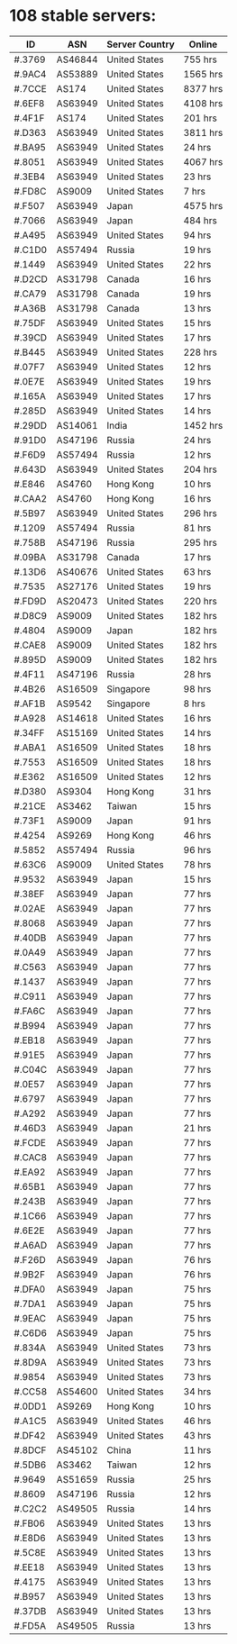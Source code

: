 # 108 stable servers:

| ID | ASN | Server Country | Online |
| ------ | ------ | ------ | ------ |
| #.3769 | AS46844 | United States | 755 hrs |
| #.9AC4 | AS53889 | United States | 1565 hrs |
| #.7CCE | AS174 | United States | 8377 hrs |
| #.6EF8 | AS63949 | United States | 4108 hrs |
| #.4F1F | AS174 | United States | 201 hrs |
| #.D363 | AS63949 | United States | 3811 hrs |
| #.BA95 | AS63949 | United States | 24 hrs |
| #.8051 | AS63949 | United States | 4067 hrs |
| #.3EB4 | AS63949 | United States | 23 hrs |
| #.FD8C | AS9009 | United States | 7 hrs |
| #.F507 | AS63949 | Japan | 4575 hrs |
| #.7066 | AS63949 | Japan | 484 hrs |
| #.A495 | AS63949 | United States | 94 hrs |
| #.C1D0 | AS57494 | Russia | 19 hrs |
| #.1449 | AS63949 | United States | 22 hrs |
| #.D2CD | AS31798 | Canada | 16 hrs |
| #.CA79 | AS31798 | Canada | 19 hrs |
| #.A36B | AS31798 | Canada | 13 hrs |
| #.75DF | AS63949 | United States | 15 hrs |
| #.39CD | AS63949 | United States | 17 hrs |
| #.B445 | AS63949 | United States | 228 hrs |
| #.07F7 | AS63949 | United States | 12 hrs |
| #.0E7E | AS63949 | United States | 19 hrs |
| #.165A | AS63949 | United States | 17 hrs |
| #.285D | AS63949 | United States | 14 hrs |
| #.29DD | AS14061 | India | 1452 hrs |
| #.91D0 | AS47196 | Russia | 24 hrs |
| #.F6D9 | AS57494 | Russia | 12 hrs |
| #.643D | AS63949 | United States | 204 hrs |
| #.E846 | AS4760 | Hong Kong | 10 hrs |
| #.CAA2 | AS4760 | Hong Kong | 16 hrs |
| #.5B97 | AS63949 | United States | 296 hrs |
| #.1209 | AS57494 | Russia | 81 hrs |
| #.758B | AS47196 | Russia | 295 hrs |
| #.09BA | AS31798 | Canada | 17 hrs |
| #.13D6 | AS40676 | United States | 63 hrs |
| #.7535 | AS27176 | United States | 19 hrs |
| #.FD9D | AS20473 | United States | 220 hrs |
| #.D8C9 | AS9009 | United States | 182 hrs |
| #.4804 | AS9009 | Japan | 182 hrs |
| #.CAE8 | AS9009 | United States | 182 hrs |
| #.895D | AS9009 | United States | 182 hrs |
| #.4F11 | AS47196 | Russia | 28 hrs |
| #.4B26 | AS16509 | Singapore | 98 hrs |
| #.AF1B | AS9542 | Singapore | 8 hrs |
| #.A928 | AS14618 | United States | 16 hrs |
| #.34FF | AS15169 | United States | 14 hrs |
| #.ABA1 | AS16509 | United States | 18 hrs |
| #.7553 | AS16509 | United States | 18 hrs |
| #.E362 | AS16509 | United States | 12 hrs |
| #.D380 | AS9304 | Hong Kong | 31 hrs |
| #.21CE | AS3462 | Taiwan | 15 hrs |
| #.73F1 | AS9009 | Japan | 91 hrs |
| #.4254 | AS9269 | Hong Kong | 46 hrs |
| #.5852 | AS57494 | Russia | 96 hrs |
| #.63C6 | AS9009 | United States | 78 hrs |
| #.9532 | AS63949 | Japan | 15 hrs |
| #.38EF | AS63949 | Japan | 77 hrs |
| #.02AE | AS63949 | Japan | 77 hrs |
| #.8068 | AS63949 | Japan | 77 hrs |
| #.40DB | AS63949 | Japan | 77 hrs |
| #.0A49 | AS63949 | Japan | 77 hrs |
| #.C563 | AS63949 | Japan | 77 hrs |
| #.1437 | AS63949 | Japan | 77 hrs |
| #.C911 | AS63949 | Japan | 77 hrs |
| #.FA6C | AS63949 | Japan | 77 hrs |
| #.B994 | AS63949 | Japan | 77 hrs |
| #.EB18 | AS63949 | Japan | 77 hrs |
| #.91E5 | AS63949 | Japan | 77 hrs |
| #.C04C | AS63949 | Japan | 77 hrs |
| #.0E57 | AS63949 | Japan | 77 hrs |
| #.6797 | AS63949 | Japan | 77 hrs |
| #.A292 | AS63949 | Japan | 77 hrs |
| #.46D3 | AS63949 | Japan | 21 hrs |
| #.FCDE | AS63949 | Japan | 77 hrs |
| #.CAC8 | AS63949 | Japan | 77 hrs |
| #.EA92 | AS63949 | Japan | 77 hrs |
| #.65B1 | AS63949 | Japan | 77 hrs |
| #.243B | AS63949 | Japan | 77 hrs |
| #.1C66 | AS63949 | Japan | 77 hrs |
| #.6E2E | AS63949 | Japan | 77 hrs |
| #.A6AD | AS63949 | Japan | 77 hrs |
| #.F26D | AS63949 | Japan | 76 hrs |
| #.9B2F | AS63949 | Japan | 76 hrs |
| #.DFA0 | AS63949 | Japan | 75 hrs |
| #.7DA1 | AS63949 | Japan | 75 hrs |
| #.9EAC | AS63949 | Japan | 75 hrs |
| #.C6D6 | AS63949 | Japan | 75 hrs |
| #.834A | AS63949 | United States | 73 hrs |
| #.8D9A | AS63949 | United States | 73 hrs |
| #.9854 | AS63949 | United States | 73 hrs |
| #.CC58 | AS54600 | United States | 34 hrs |
| #.0DD1 | AS9269 | Hong Kong | 10 hrs |
| #.A1C5 | AS63949 | United States | 46 hrs |
| #.DF42 | AS63949 | United States | 43 hrs |
| #.8DCF | AS45102 | China | 11 hrs |
| #.5DB6 | AS3462 | Taiwan | 12 hrs |
| #.9649 | AS51659 | Russia | 25 hrs |
| #.8609 | AS47196 | Russia | 12 hrs |
| #.C2C2 | AS49505 | Russia | 14 hrs |
| #.FB06 | AS63949 | United States | 13 hrs |
| #.E8D6 | AS63949 | United States | 13 hrs |
| #.5C8E | AS63949 | United States | 13 hrs |
| #.EE18 | AS63949 | United States | 13 hrs |
| #.4175 | AS63949 | United States | 13 hrs |
| #.B957 | AS63949 | United States | 13 hrs |
| #.37DB | AS63949 | United States | 13 hrs |
| #.FD5A | AS49505 | Russia | 13 hrs |

